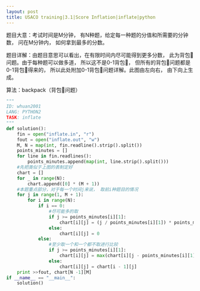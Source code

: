 ```yaml
---
layout: post
title: USACO training|3.1|Score Inflation|inflate|python
---
```


题目大意：考试时间是M分钟， 有N种题，给定每一种题的分值和所需要的分钟数， 问在M分钟内， 如何拿到最多的分数。

题目详解：由题目意思可以看出，在有限时间内尽可能得到更多分数， 此为背包👜问题。由于每种题可以做多道， 所以这不是0-1背包👜， 但所有的背包👜问题都是0-1背包👜得来的， 所以此处附加0-1背包👜问题详解。此图由左向右， 由下向上生成。

算法：backpack（背包👜问题）

```python
"""
ID: whuan2001
LANG: PYTHON2
TASK: inflate
"""
def solution():
    fin = open("inflate.in", "r")
    fout = open("inflate.out", "w")
    M, N = map(int, fin.readline().strip().split())
    points_minutes = []
    for line in fin.readlines():
        points_minutes.append(map(int, line.strip().split()))
    #先把类似于上图的表制定好
    chart = []
    for _ in range(N):
        chart.append([0] * (M + 1))
    #本题重点部分，对于每一个时间j来说， 取前i种题目的情况
    for j in range(1, M + 1):
        for i in range(N):
            if i == 0:
                #尽可能多的取
                if j >= points_minutes[i][1]:
                    chart[i][j] = (j / points_minutes[i][1]) * points_minutes[i][0]
                else:
                    chart[i][j] = 0
            else:
                #至少取一个和一个都不取进行比较
                if j >= points_minutes[i][1]:
                    chart[i][j] = max(chart[i][j - points_minutes[i][1] + points_minutes[i][0], chart[i - 1][j])
                else:
                    chart[i][j] = chart[i - 1][j]
    print >>fout, chart[N -1][M]
if __name__ == "__main__":
    solution()    
```
